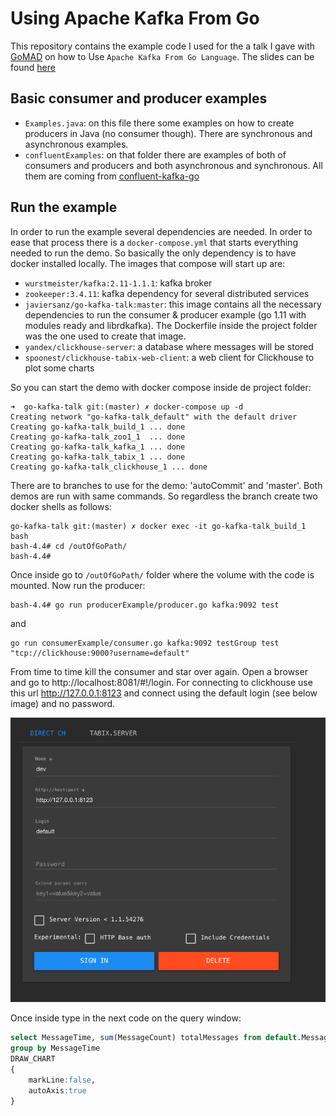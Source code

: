 # Using Apache Kafka From Go

This repository contains the example code I used for the a talk I gave with [GoMAD](https://www.meetup.com/go-mad/)
on how to Use `Apache Kafka From Go Language`. The slides can be found [here](https://es.slideshare.net/FcoJavierSanzOlivera/kafka-from-go)

## Basic consumer and producer examples

- `Examples.java`: on this file there some examples on how to create producers in Java (no consumer though). There are synchronous and asynchronous examples. 
- `confluentExamples`: on that folder there are examples of both of consumers and producers and both asynchronous and synchronous. All them are coming from [confluent-kafka-go](https://github.com/confluentinc/confluent-kafka-go)

## Run the example

In order to run the example several dependencies are needed. In order to ease that process there is a `docker-compose.yml` that starts everything needed to run the demo.
So basically the only dependency is to have docker installed locally. The images that compose will start up are:

- `wurstmeister/kafka:2.11-1.1.1`: kafka broker
- `zookeeper:3.4.11`: kafka dependency for several distributed services
- `javiersanz/go-kafka-talk:master`: this image contains all the necessary dependencies to run the consumer & producer example (go 1.11 with modules ready and librdkafka). The Dockerfile inside the project folder was the one used to create that image.
- `yandex/clickhouse-server`: a database where messages will be stored
- `spoonest/clickhouse-tabix-web-client`: a web client for Clickhouse to plot some charts
  
So you can start the demo with docker compose inside de project folder:

```console
➜  go-kafka-talk git:(master) ✗ docker-compose up -d
Creating network "go-kafka-talk_default" with the default driver
Creating go-kafka-talk_build_1 ... done
Creating go-kafka-talk_zoo1_1  ... done
Creating go-kafka-talk_kafka_1 ... done
Creating go-kafka-talk_tabix_1 ... done
Creating go-kafka-talk_clickhouse_1 ... done
```

There are to branches to use for the demo: 'autoCommit' and 'master'. Both demos are run with same commands. So regardless the branch create two docker shells as follows:

```console
go-kafka-talk git:(master) ✗ docker exec -it go-kafka-talk_build_1  bash
bash-4.4# cd /outOfGoPath/
bash-4.4#
```

Once inside go to `/outOfGoPath/` folder where the volume with the code is mounted. Now run the producer:

```console
bash-4.4# go run producerExample/producer.go kafka:9092 test
```

and

```console
go run consumerExample/consumer.go kafka:9092 testGroup test "tcp://clickhouse:9000?username=default"
```

From time to time kill the consumer and star over again. Open a browser and go to http://localhost:8081/#!/login. For connecting to clickhouse use this url http://127.0.0.1:8123 and connect using the default login (see below image) and no password.

![Clickhouse Connection](https://github.com/javier-sanz/go-kafka-talk/raw/master/tabixLogin.png)

Once inside type in the next code on the query window:

```SQL
select MessageTime, sum(MessageCount) totalMessages from default.Messages
group by MessageTime
DRAW_CHART
{
    markLine:false,
    autoAxis:true
}
```

